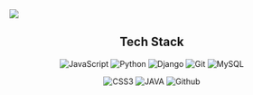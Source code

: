 <img src="https://capsule-render.vercel.app/api?type=waving&color=FFD159&height=200&section=header&text=JooYeong_Github!&fontSize=70" />
<h2 align="center">Tech Stack</h2>
<p align="center">
  <img alt="JavaScript" src ="https://img.shields.io/badge/JavaScript-F7DF1E.svg?&style=for-the-badge&logo=JavaScript&logoColor=white"/>
  <img alt="Python" src ="https://img.shields.io/badge/Python-3776AB.svg?&style=for-the-badge&logo=Python&logoColor=white"/>
  <img alt="Django" src ="https://img.shields.io/badge/Django-092E20.svg?&style=for-the-badge&logo=Django&logoColor=white"/>
  <img alt="Git" src ="https://img.shields.io/badge/Git-F05032.svg?&style=for-the-badge&logo=Git&logoColor=white"/>
  <img alt="MySQL" src ="https://img.shields.io/badge/MySQL-4479A1.svg?&style=for-the-badge&logo=MySQL&logoColor=white"/>
  
</p>

<p align="center">
  
  <img alt="CSS3" src ="https://img.shields.io/badge/CSS3-1572B6.svg?&style=for-the-badge&logo=CSS3&logoColor=white"/>
  <img alt="JAVA" src ="https://img.shields.io/badge/JAVA-DD3A0A.svg?&style=for-the-badge&logo=JAVA&logoColor=white"/>
  <img alt="Github" src ="https://img.shields.io/badge/Github-181717.svg?&style=for-the-badge&logo=Github&logoColor=white"/>
</p>



